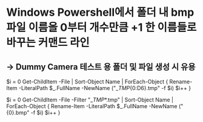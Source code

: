 ﻿# Windows Powershell에서 폴더 내 bmp 파일 이름을 0부터 개수만큼 +1 한 이름들로 바꾸는 커맨드 라인
## -> Dummy Camera 테스트 용 폴더 및 파일 생성 시 유용

$i = 0
Get-ChildItem -File | Sort-Object Name | ForEach-Object {
    Rename-Item -LiteralPath $_.FullName -NewName ("__TMP_{0:D6}.tmp" -f $i)
    $i++
}

$i = 0
Get-ChildItem -File -Filter "__TMP_*.tmp" | Sort-Object Name | ForEach-Object {
    Rename-Item -LiteralPath $_.FullName -NewName ("{0}.bmp" -f $i)
    $i++
}